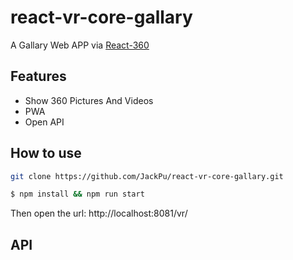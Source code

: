 # react-vr-core-gallary

A Gallary Web APP via  [React-360](https://facebook.github.io/react-360/docs/setup.html)

## Features

+ Show 360 Pictures And Videos
+ PWA
+ Open API

## How to use

``` bash
git clone https://github.com/JackPu/react-vr-core-gallary.git
```

``` bash
$ npm install && npm run start
```

Then open the url: http://localhost:8081/vr/


## API



